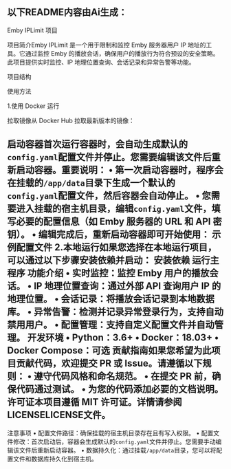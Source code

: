 以下README内容由Ai生成：
---

Emby IPLimit 项目

项目简介Emby IPLimit 是一个用于限制和监控 Emby 服务器用户 IP 地址的工具。它通过监控 Emby 的播放会话，确保用户的播放行为符合预设的安全策略。此项目提供实时监控、IP 地理位置查询、会话记录和异常告警等功能。

项目结构

使用方法

1.使用 Docker 运行

拉取镜像从 Docker Hub 拉取最新版本的镜像：

启动容器首次运行容器时，会自动生成默认的`config.yaml`配置文件并停止。您需要编辑该文件后重新启动容器。重要说明：
• 第一次启动容器时，程序会在挂载的`/app/data`目录下生成一个默认的`config.yaml`配置文件，然后容器会自动停止。
• 您需要进入挂载的宿主机目录，编辑`config.yaml`文件，填写必要的配置信息（如 Emby 服务器的 URL 和 API 密钥）。
• 编辑完成后，重新启动容器即可开始使用：
示例配置文件
2.本地运行如果您选择在本地运行项目，可以通过以下步骤安装依赖并启动：
安装依赖
运行主程序
功能介绍
• 实时监控：监控 Emby 用户的播放会话。
• IP 地理位置查询：通过外部 API 查询用户 IP 的地理位置。
• 会话记录：将播放会话记录到本地数据库。
• 异常告警：检测并记录异常登录行为，支持自动禁用用户。
• 配置管理：支持自定义配置文件并自动管理。
开发环境
• Python：3.6+
• Docker：18.03+
• Docker Compose：可选
贡献指南如果您希望为此项目贡献代码，欢迎提交 PR 或 Issue。请遵循以下规则：
• 遵守代码风格和命名规范。
• 在提交 PR 前，确保代码通过测试。
• 为您的代码添加必要的文档说明。
许可证本项目遵循 MIT 许可证。详情请参阅LICENSELICENSE文件。
---

注意事项
• 配置文件路径：确保挂载的宿主机目录存在且有写入权限。
• 配置文件修改：首次启动后，容器会生成默认的`config.yaml`文件并停止。您需要手动编辑该文件后重新启动容器。
• 数据持久化：通过挂载`/app/data`目录，您可以将配置文件和数据库持久化到宿主机。
